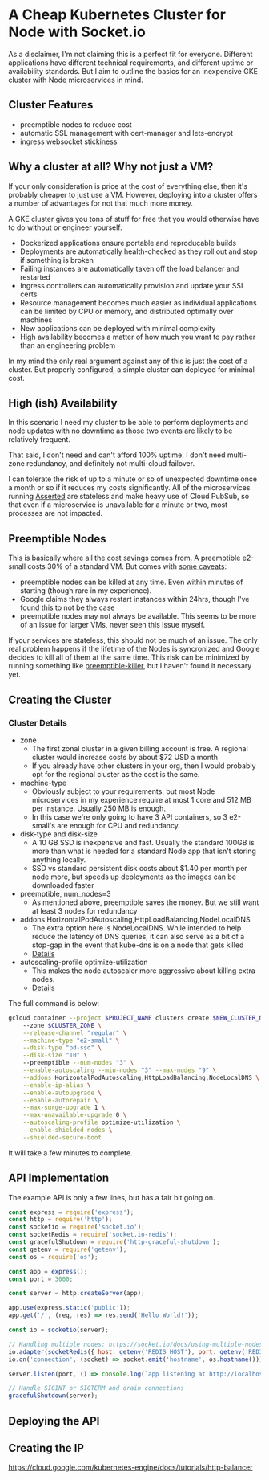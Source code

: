 # A Cheap Kubernetes Cluster for Node with Socket.io

As a disclaimer, I'm not claiming this is a perfect fit for everyone. Different applications have different technical 
requirements, and different uptime or availability standards. But I aim to outline the basics for an inexpensive GKE 
cluster with Node microservices in mind.

## Cluster Features

- preemptible nodes to reduce cost
- automatic SSL management with cert-manager and lets-encrypt
- ingress websocket stickiness

## Why a cluster at all? Why not just a VM?

If your only consideration is price at the cost of everything else, then it's probably cheaper to just use a VM. However, deploying into a cluster offers a number of advantages for not that much more money.

A GKE cluster gives you tons of stuff for free that you would otherwise have to do without or engineer yourself. 

- Dockerized applications ensure portable and reproducable builds
- Deployments are automatically health-checked as they roll out and stop if something is broken
- Failing instances are automatically taken off the load balancer and restarted
- Ingress controllers can automatically provision and update your SSL certs
- Resource management becomes much easier as individual applications can be limited by CPU or memory, and distributed optimally over machines
- New applications can be deployed with minimal complexity
- High availability becomes a matter of how much you want to pay rather than an engineering problem

In my mind the only real argument against any of this is just the cost of a cluster. But properly configured, a simple cluster can deployed for minimal cost. 

## High (ish) Availability

In this scenario I need my cluster to be able to perform deployments and node updates with no downtime as those two events are likely to be relatively frequent.

That said, I don't need and can't afford 100% uptime. I don't need multi-zone redundancy, and definitely not multi-cloud failover.

I can tolerate the risk of up to a minute or so of unexpected downtime once a month or so if it reduces my costs significantly. All of 
the microservices running [Asserted](https://asserted.io) are stateless and make heavy use of Cloud PubSub, so that even if a microservice is unavailable for a minute or two, most processes are not impacted.

## Preemptible Nodes

This is basically where all the cost savings comes from. A preemptible e2-small costs 30% of a standard VM. But comes with [some caveats](https://cloud.google.com/compute/docs/instances/preemptible#limitations):

- preemptible nodes can be killed at any time. Even within minutes of starting (though rare in my experience).
- Google claims they always restart instances within 24hrs, though I've found this to not be the case
- preemptible nodes may not always be available. This seems to be more of an issue for larger VMs, never seen this issue myself.

If your services are stateless, this should not be much of an issue. The only real problem happens if the lifetime of the Nodes is syncronized and 
Google decides to kill all of them at the same time. This risk can be minimized by running something like [preemptible-killer](https://github.com/estafette/estafette-gke-preemptible-killer), but I haven't found it necessary yet.

## Creating the Cluster

### Cluster Details

- zone
    - The first zonal cluster in a given billing account is free. A regional cluster would increase costs by about $72 USD a month
    - If you already have other clusters in your org, then I would probably opt for the regional cluster as the cost is the same.
- machine-type
    - Obviously subject to your requirements, but most Node microservices in my experience require at most 1 core and 512 MB per instance. Usually 250 MB is enough. 
    - In this case we're only going to have 3 API containers, so 3 e2-small's are enough for CPU and redundancy.
- disk-type and disk-size
    - A 10 GB SSD is inexpensive and fast. Usually the standard 100GB is more than what is needed for a standard Node app that isn't storing anything locally.
    - SSD vs standard persistent disk costs about $1.40 per month per node more, but speeds up deployments as the images can be downloaded faster
- preemptible, num_nodes=3
    - As mentioned above, preemptible saves the money. But we still want at least 3 nodes for redundancy
- addons HorizontalPodAutoscaling,HttpLoadBalancing,NodeLocalDNS
    - The extra option here is NodeLocalDNS. While intended to help reduce the latency of DNS queries, it can also serve as a bit of a stop-gap in the event that kube-dns is on a node that gets killed
    - [Details](https://cloud.google.com/kubernetes-engine/docs/how-to/nodelocal-dns-cache)
- autoscaling-profile optimize-utilization
    - This makes the node autoscaler more aggressive about killing extra nodes.
    - [Details](https://cloud.google.com/kubernetes-engine/docs/how-to/node-auto-provisioning)

The full command is below:

```bash
gcloud container --project $PROJECT_NAME clusters create $NEW_CLUSTER_NAME \ 
    --zone $CLUSTER_ZONE \
    --release-channel "regular" \
    --machine-type "e2-small" \
    --disk-type "pd-ssd" \
    --disk-size "10" \    
    --preemptible --num-nodes "3" \
    --enable-autoscaling --min-nodes "3" --max-nodes "9" \
    --addons HorizontalPodAutoscaling,HttpLoadBalancing,NodeLocalDNS \
    --enable-ip-alias \
    --enable-autoupgrade \
    --enable-autorepair \
    --max-surge-upgrade 1 \
    --max-unavailable-upgrade 0 \
    --autoscaling-profile optimize-utilization \
    --enable-shielded-nodes \
    --shielded-secure-boot
```

It will take a few minutes to complete.

## API Implementation

The example API is only a few lines, but has a fair bit going on.

```javascript
const express = require('express');
const http = require('http');
const socketio = require('socket.io');
const socketRedis = require('socket.io-redis');
const gracefulShutdown = require('http-graceful-shutdown');
const getenv = require('getenv');
const os = require('os');

const app = express();
const port = 3000;

const server = http.createServer(app);

app.use(express.static('public'));
app.get('/', (req, res) => res.send('Hello World!'));

const io = socketio(server);

// Handling multiple nodes: https://socket.io/docs/using-multiple-nodes/
io.adapter(socketRedis({ host: getenv('REDIS_HOST'), port: getenv('REDIS_PORT') }));
io.on('connection', (socket) => socket.emit('hostname', os.hostname()));

server.listen(port, () => console.log(`app listening at http://localhost:${port}`));

// Handle SIGINT or SIGTERM and drain connections
gracefulShutdown(server);
```

 

## Deploying the API

## Creating the IP

https://cloud.google.com/kubernetes-engine/docs/tutorials/http-balancer
